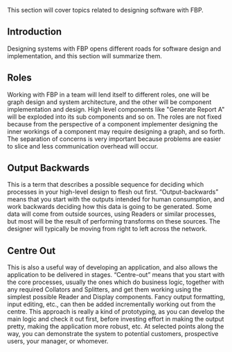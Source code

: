 This section will cover topics related to designing software with FBP.

## Introduction

Designing systems with FBP opens different roads for software design and implementation, and this section will summarize them.

## Roles

Working with FBP in a team will lend itself to different roles, one will be graph design and system architecture, and the other will be component implementation and design. High level components like "Generate Report A" will be exploded into its sub components and so on. The roles are not fixed because from the perspective of a component implementer designing the inner workings of a component may require designing a graph, and so forth. The separation of concerns is very important because problems are easier to slice and less communication overhead will occur.

## Output Backwards

This is a term that describes a possible sequence for deciding which processes in your high-level design to flesh out first.  “Output-backwards” means that you start with the outputs intended for human consumption, and work backwards deciding how this data is going to be generated. Some data will come from outside sources, using Readers or similar processes, but most will be the result of performing transforms on these sources. The designer will typically be moving from right to left across the network.

## Centre Out

This is also a useful way of developing an application, and also allows the application to be delivered in stages.  “Centre-out” means that you start with the core processes, usually the ones which do business logic, together with any required Collators and Splitters, and get them working using the simplest possible Reader and Display components. Fancy output formatting, input editing, etc., can then be added incrementally working out from the centre. This approach is really a kind of prototyping, as you can develop the main logic and check it out first, before investing effort in making the output pretty, making the application more robust, etc. At selected points along the way, you can demonstrate the system to potential customers, prospective users, your manager, or whomever.
